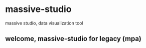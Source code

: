 # massive-studio
massive studio, data visualization tool

## welcome, massive-studio for legacy (mpa)